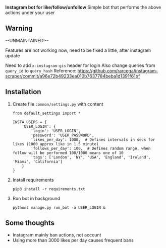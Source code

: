**Instagram bot for like/follow/unfollow**
Simple bot that performs the above actions under your user

## Warning
--UNMAINTAINED!--

Features are not working now, need to be fixed a little, after instagram update

Need to add `x-instagram-gis` header for login
Also change queries from `query_id` to `query_hash`
Reference: https://github.com/rarcega/instagram-scraper/commit/a96e72b49233ea010b7637784beba1d1391f61bf


## Installation

1. Create file `common/settings.py` with content
	```
	from default_settings import *

	INSTA_USERS = {
		'USER_LOGIN': {
			'login': 'USER_LOGIN',
			'password': 'USER_PASSWORD',
			'likes_per_day': 1000,  # Defines intervals in secs for likes (1000 approx like in 1.5 minute)
			'follows_per_day': 100,  # Defines random range, when follow will be performed 100/1000 means one of 10
			'tags': ['London', 'NY', 'USA', 'England', 'Ireland', 'Miami', 'California']
		}
	}
	```
2. Install requirements
	```
	pip3 install -r requirements.txt
	```
3. Run bot in background
	```
	python3 manage.py run_bot -a USER_LOGIN &
	```

## Some thoughts
* Instagram mainly ban actions, not account
* Using more than 3000 likes per day causes frequent bans
